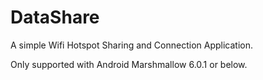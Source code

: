# DataShare
A simple Wifi Hotspot Sharing and Connection Application.

Only supported with Android Marshmallow 6.0.1 or below.


